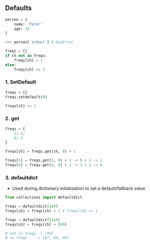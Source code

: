 ## Defaults

```py
person = {
    name: 'Peter'
    age: 34
}

>>> person['school'] # KeyError

freqs = {}
if ch not in freqs:
    freqs[ch] = 1
else:
    freqs[ch] += 1
```

### 1. SetDefault

```py
freqs = {}
freqs.setdefault(0)

freqs[ch] += 1
```

### 2. get

```py
freqs = {
    1: 2,
    4: 3
}

freqs[ch] = freqs.get(ch, 0) + 1

freqs[5] = freqs.get(5, 0) + 1 -> 0 + 1 -> 1
freqs[4] = freqs.get(4, 0) + 1 -> 3 + 1 -> 4
```

### 3. defaultdict

- Used during dictionary initialization to set a default/fallback value

```py
from collections import defaultdict

freqs = defaultdict(int)
freqs[ch] = freqs[ch] + 1 # freqs[ch] += 1

freqs = defaultdict(list)
freqs[ch] = freqs[ch] + [99]

# not in freqs -> [99]
# in freqs    -> [87, 66, 99]
```
